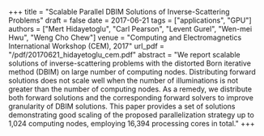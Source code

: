 +++
title = "Scalable Parallel DBIM Solutions of Inverse-Scattering Problems"
draft = false
date = 2017-06-21
tags = ["applications", "GPU"]
authors = ["Mert Hidayetoglu", "Carl Pearson", "Levent Gurel", "Wen-mei Hwu", "Weng Cho Chew"]
venue = "Computing and Electromagnetics International Workshop (CEM), 2017"
url_pdf = "/pdf/20170621_hidayetoglu_cem.pdf"
abstract = "We report scalable solutions of inverse-scattering problems with the distorted Born iterative method (DBIM) on large number of computing nodes. Distributing forward solutions does not scale well when the number of illuminations is not greater than the number of computing nodes. As a remedy, we distribute both forward solutions and the corresponding forward solvers to improve granularity of DBIM solutions. This paper provides a set of solutions demonstrating good scaling of the proposed parallelization strategy up to 1,024 computing nodes, employing 16,394 processing cores in total."
+++
